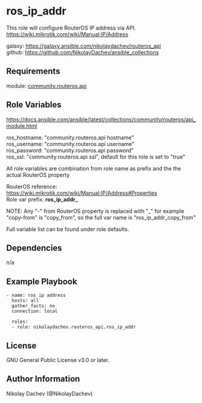 ros_ip_addr
=========

This role will configure RouterOS IP address via API.  
https://wiki.mikrotik.com/wiki/Manual:IP/Address  

galaxy: https://galaxy.ansible.com/nikolaydachev/routeros_api  
github: https://github.com/NikolayDachev/ansible_collections  

Requirements
------------

module: [community.routeros.api](https://galaxy.ansible.com/community/routeros)  

Role Variables
--------------

https://docs.ansible.com/ansible/latest/collections/community/routeros/api_module.html  

ros_hostname: "community.routeros.api hostname"  
ros_username: "community.routeros.api username"  
ros_password: "community.routeros.api password"  
ros_ssl: "community.routeros.api ssl", default for this role is set to "true"  

All role variables are combination from role name as prefix and the the actual RouterOS property  

RouterOS reference: https://wiki.mikrotik.com/wiki/Manual:IP/Address#Properties  
Role var prefix: **ros_ip_addr_**

NOTE: Any "-" from RouterOS property is replaced with "_" for example "copy-from" is "copy_from", so the full var name is "ros_ip_addr_copy_from"  

Full variable list can be found under role defaults.  

Dependencies
------------

n/a

Example Playbook
----------------
```
- name: ros ip address
  hosts: all
  gather_facts: no
  connection: local

  roles:
  - role: nikolaydachev.routeros_api.ros_ip_addr
```
License
-------

GNU General Public License v3.0 or later.

Author Information
------------------

Nikolay Dachev (@NikolayDachev)